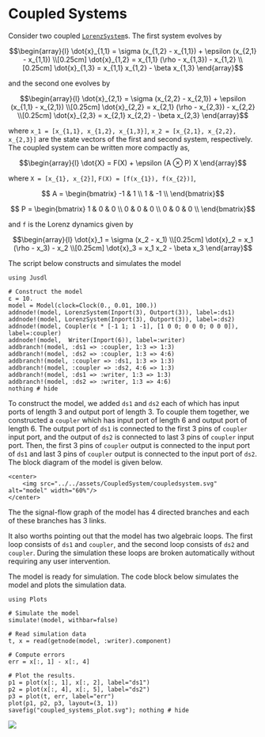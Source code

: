 # Coupled Systems 

Consider two coupled [`LorenzSystem`](@ref)s. The first system evolves by
```math
\begin{array}{l}
    \dot{x}_{1,1} = \sigma (x_{1,2} - x_{1,1}) + \epsilon (x_{2,1} - x_{1,1})  \\[0.25cm]
    \dot{x}_{1,2} = x_{1,1} (\rho - x_{1,3}) - x_{1,2} \\[0.25cm]
    \dot{x}_{1,3} = x_{1,1} x_{1,2} - \beta x_{1,3}
\end{array}
```
and the second one evolves by
```math
\begin{array}{l}
    \dot{x}_{2,1} = \sigma (x_{2,2} - x_{2,1}) + \epsilon (x_{1,1} - x_{2,1}) \\[0.25cm]
    \dot{x}_{2,2} = x_{2,1} (\rho - x_{2,3}) - x_{2,2} \\[0.25cm]
    \dot{x}_{2,3} = x_{2,1} x_{2,2} - \beta x_{2,3} 
\end{array}
```
where ``x_1 = [x_{1,1}, x_{1,2}, x_{1,3}]``, ``x_2 = [x_{2,1}, x_{2,2}, x_{2,3}]`` are the state vectors of the first and second system, respectively. The coupled system can be written more compactly as, 
```math
\begin{array}{l}
    \dot{X} = F(X) + \epsilon (A ⊗ P) X 
\end{array}
```
where ``X = [x_{1}, x_{2}]``, ``F(X) = [f(x_{1}), f(x_{2})]``,
```math
    A = \begin{bmatrix}
            -1 & 1 \\
            1 & -1 \\
        \end{bmatrix}
```
```math
    P = \begin{bmatrix}
            1 & 0 & 0 \\
            0 & 0 & 0 \\
            0 & 0 & 0 \\
        \end{bmatrix}
```
and ``f`` is the Lorenz dynamics given by 
```math
\begin{array}{l}
    \dot{x}_1 = \sigma (x_2 - x_1) \\[0.25cm]
    \dot{x}_2 = x_1 (\rho - x_3) - x_2 \\[0.25cm]
    \dot{x}_3 = x_1 x_2 - \beta x_3
\end{array}
```

The script below constructs and simulates the model
```@example coupled_system
using Jusdl 

# Construct the model 
ε = 10.
model = Model(clock=Clock(0., 0.01, 100.)) 
addnode!(model, LorenzSystem(Inport(3), Outport(3)), label=:ds1)
addnode!(model, LorenzSystem(Inport(3), Outport(3)), label=:ds2)
addnode!(model, Coupler(ε * [-1 1; 1 -1], [1 0 0; 0 0 0; 0 0 0]), label=:coupler)
addnode!(model,  Writer(Inport(6)), label=:writer)
addbranch!(model, :ds1 => :coupler, 1:3 => 1:3)
addbranch!(model, :ds2 => :coupler, 1:3 => 4:6)
addbranch!(model, :coupler => :ds1, 1:3 => 1:3)
addbranch!(model, :coupler => :ds2, 4:6 => 1:3)
addbranch!(model, :ds1 => :writer, 1:3 => 1:3)
addbranch!(model, :ds2 => :writer, 1:3 => 4:6)
nothing # hide 
```
To construct the model, we added `ds1` and `ds2` each of which has input ports of length 3 and output port of length 3. To couple them together, we constructed a `coupler` which has input port of length 6 and output port of length 6. The output port of `ds1` is connected to the first 3 pins of `coupler` input port,  and the output of `ds2` is connected to last 3 pins of `coupler` input port. Then, the first 3 pins of `coupler` output is connected to the input port of `ds1` and last 3 pins of `coupler` output is connected to the input port of `ds2`. The block diagram of the model is given below.

```@raw html
<center>
    <img src="../../assets/CoupledSystem/coupledsystem.svg" alt="model" width="60%"/>
</center>
``` 

The the signal-flow graph of the model has 4 directed branches and each of these branches has 3 links. 

It also worths pointing out that the model has two algebraic loops. The first loop consists of `ds1` and `coupler`, and the second loop consists of `ds2` and `coupler`. During the simulation these loops are broken automatically without requiring any user intervention.

The model is ready for simulation. The code block below simulates the model and plots the simulation data.
```@example coupled_system
using Plots

# Simulate the model 
simulate!(model, withbar=false)

# Read simulation data 
t, x = read(getnode(model, :writer).component)

# Compute errors
err = x[:, 1] - x[:, 4]

# Plot the results.
p1 = plot(x[:, 1], x[:, 2], label="ds1")
p2 = plot(x[:, 4], x[:, 5], label="ds2")
p3 = plot(t, err, label="err")
plot(p1, p2, p3, layout=(3, 1))
savefig("coupled_systems_plot.svg"); nothing # hide
```
![](coupled_systems_plot.svg)
